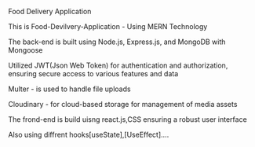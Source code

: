 Food Delivery Application


This is Food-Devilvery-Application - Using MERN Technology

The back-end is built using Node.js, Express.js, and MongoDB with Mongoose

Utilized JWT(Json Web Token) for authentication and authorization, ensuring secure access to
various features and data

Multer - is used to handle file uploads

Cloudinary - for cloud-based storage for management of media assets

The frond-end is build uisng react.js,CSS ensuring a robust user interface

Also using diffrent hooks[useState],[UseEffect]....